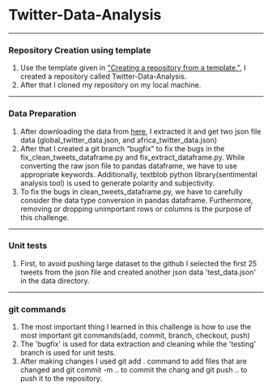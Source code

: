 # Twitter-Data-Analysis
***
### Repository Creation using template
1. Use the template given in ["Creating a repository from a template."](https://docs.github.com/en/articles/creating-a-repository-from-a-template), I created a repository called Twitter-Data-Analysis.
2. After that I cloned my repository on my local machine.
***
### Data Preparation
1. After downloading the data from [here](https://drive.google.com/drive/folders/19G8dmehf9vU0u6VTKGV-yWsQOn3IvPsd), I extracted it and get two json file data (global_twitter_data.json, and africa_twitter_data.json)
2. After that I created a git branch “bugfix” to fix the bugs in the fix_clean_tweets_dataframe.py and fix_extract_dataframe.py. While converting the raw json file to pandas dataframe, we have to use appropriate keywords. Additionally, textblob python library(sentimental analysis tool) is used to generate polarity and subjectivity.
3. To fix the bugs in clean_tweets_dataframe.py, we have to carefully consider the data type conversion in pandas dataframe. Furthermore, removing or dropping unimportant rows or columns is the purpose of this challenge.
***
### Unit tests
1. First, to avoid pushing large dataset to the github I selected the first 25 tweets from the json file and created another json data 'test_data.json' in the data directory. 
***
### git commands
1. The most important thing I learned in this challenge is how to use the most important git commands(add, commit, branch, checkout, push)
2. The 'bugfix' is used for data extraction and cleaning while the 'testing' branch is used for unit tests.
3. After making changes I used git add . command to add files that are changed and git commit -m .. to commit the chang and git push .. to push it to the repository.
